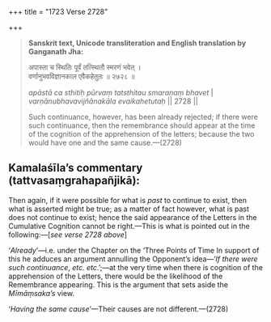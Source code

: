 +++
title = "1723 Verse 2728"

+++
> **Sanskrit text, Unicode transliteration and English translation by Ganganath Jha:** 
>
> अपास्ता च स्थितिः पूर्वं तत्स्थितौ स्मरणं भवेत् ।  
> वर्णानुभवविज्ञानकाल एवैकहेतुतः ॥ २७२८ ॥ 
>
> *apāstā ca sthitiḥ pūrvaṃ tatsthitau smaraṇaṃ bhavet* \|  
> *varṇānubhavavijñānakāla evaikahetutaḥ* \|\| 2728 \|\| 
>
> Such continuance, however, has been already rejected; if there were such continuance, then the remembrance should appear at the time of the cognition of the apprehension of the letters; because the two would have one and the same cause.—(2728)



## Kamalaśīla’s commentary (tattvasaṃgrahapañjikā):

Then again, if it were possible for what is *past* to continue to exist, then what is asserted might be true; as a matter of fact however, what is past does not continue to exist; hence the said appearance of the Letters in the Cumulative Cognition cannot be right.—This is what is pointed out in the following:—[*see verse 2728 above*]

‘*Already*’—i.e. under the Chapter on the ‘Three Points of Time In support of this he adduces an argument annulling the Opponent’s idea—‘*If there were such continuance*, *etc. etc*.’;—at the very time when there is cognition of the apprehension of the Letters, there would be the likelihood of the Remembrance appearing. This is the argument that sets aside the *Mīmāṃsaka’s* view.

‘*Having the same cause*’—Their causes are not different.—(2728)


